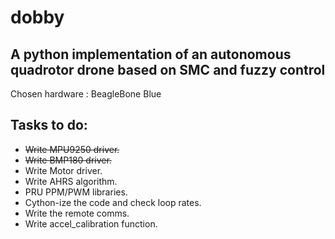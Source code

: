 dobby
======

A python implementation of an autonomous quadrotor drone based on SMC and fuzzy control
---------------------------------------------------------------------------------------

Chosen hardware : BeagleBone Blue

Tasks to do:
------------

* ~~Write MPU9250 driver.~~
* ~~Write BMP180 driver.~~
* Write Motor driver.
* Write AHRS algorithm.
* PRU PPM/PWM libraries.
* Cython-ize the code and check loop rates.
* Write the remote comms.
* Write accel_calibration function.
